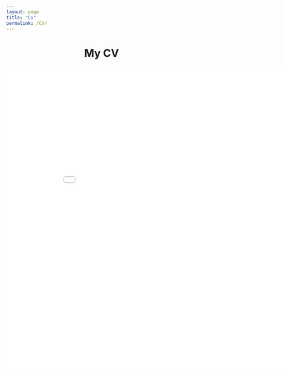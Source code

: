 ```yaml
---
layout: page
title: "CV"
permalink: /CV/
---
```


<h1 style="text-align:center;">My CV</h1>

<embed src="/images/Rosenfield_CV_15MAY2020.pdf" alt="CV" style="width:900px;height:800px;">

